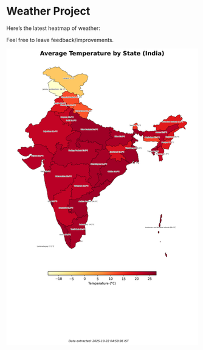 # Weather Project

Here’s the latest heatmap of weather:

Feel free to leave feedback/improvements.

![India Heatmap](docs/assets/india_heatmap.png?v=F81546)
